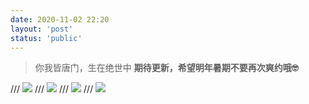 ```yaml
---
date: 2020-11-02 22:20
layout: 'post'
status: 'public'
---
```

> 你我皆唐门，生在绝世中
> **期待更新，希望明年暑期不要再次爽约哦🤓**

/// ![](https://inz.oss-cn-beijing.aliyuncs.com/Images/Dou%20luo/%E9%9C%8D%E9%9B%A8%E6%B5%A9%E7%8E%8B%E5%86%AC.jpg)
/// ![](https://inz.oss-cn-beijing.aliyuncs.com/Images/Dou%20luo/%E7%8E%8B%E5%86%AC%E9%9C%8D%E9%9B%A8%E6%B5%A9.jpg)
/// ![](https://inz.oss-cn-beijing.aliyuncs.com/Images/Dou%20luo/%E8%90%A7%E8%90%A7.jpg)
/// ![](https://inz.oss-cn-beijing.aliyuncs.com/Images/Dou%20luo/%E7%8E%8B%E5%86%AC%E5%84%BF.jpg)
